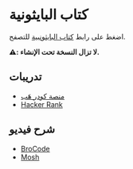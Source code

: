 # كتاب البايثونية

اضغط على رابط [كتاب البايثونبية](https://hassanalgoz.github.io/python/) للتصفح.

**⚠️: لا تزال النسخة تحت الإنشاء.**

## تدريبات

- [منصة كودر هَب](https://coderhub.sa/)
- [Hacker Rank](https://www.hackerrank.com/interview/preparation-kits/one-week-preparation-kit/one-week-day-one/challenges)

## شرح فيديو

- [BroCode](https://www.youtube.com/playlist?list=PLZPZq0r_RZOOkUQbat8LyQii36cJf2SWT)
- [Mosh](https://www.youtube.com/watch?v=kqtD5dpn9C8)
